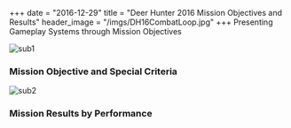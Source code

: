 +++
date = "2016-12-29"
title = "Deer Hunter 2016 Mission Objectives and Results"
header_image = "/imgs/DH16CombatLoop.jpg"
+++
Presenting Gameplay Systems through Mission Objectives

![sub1](/imgs/DH16CombatLoopSub1.jpg)
### Mission Objective and Special Criteria

![sub2](/imgs/DH16CombatLoopSub2.jpg)
### Mission Results by Performance

